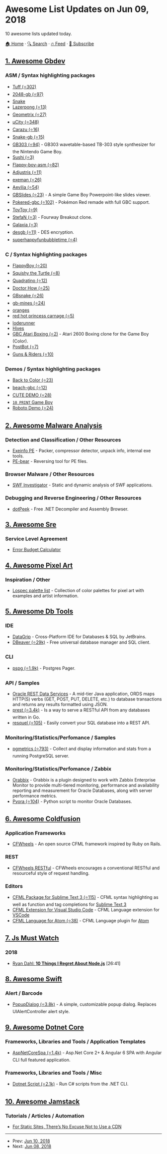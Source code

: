 # Awesome List Updates on Jun 09, 2018

10 awesome lists updated today.

[🏠 Home](/README.md) · [🔍 Search](https://test.trackawesomelist.com/search/) · [🔥 Feed](https://test.trackawesomelist.com/feed.xml) · [📮 Subscribe](https://trackawesomelist.us17.list-manage.com/subscribe?u=d2f0117aa829c83a63ec63c2f&id=36a103854c)



## [1. Awesome Gbdev](/content/gbdev/awesome-gbdev/README.md)

### ASM / Syntax highlighting packages

*   [Tuff (⭐302)](https://github.com/BonsaiDen/Tuff.gb)
*   [2048-gb (⭐97)](https://github.com/Sanqui/2048-gb)
*   [Snake](https://bitbucket.org/Sanqui/snake/src/?at=master)
*   [Lazerpong (⭐13)](https://github.com/huderlem/lazerpong)
*   [Geometrix (⭐27)](https://github.com/AntonioND/geometrix)
*   [µCity (⭐348)](https://github.com/AntonioND/ucity)
*   [Carazu (⭐16)](https://github.com/mholtkamp/carazu)
*   [Snake-gb (⭐15)](https://github.com/DonaldHays/snake-gb)
*   [GB303 (⭐94)](https://github.com/furrtek/GB303) - GB303 wavetable-based TB-303 style synthesizer for the Nintendo Game Boy.
*   [Sushi (⭐3)](https://github.com/JustSid/Sushi)
*   [Flappy-boy-asm (⭐82)](https://github.com/bitnenfer/flappy-boy-asm)
*   [Adjustris (⭐11)](https://github.com/tbsp/Adjustris)
*   [exeman (⭐26)](https://github.com/exezin/exeman/)
*   [Aevilia (⭐54)](https://github.com/ISSOtm/Aevilia-GB)
*   [GBSlides (⭐23)](https://github.com/Kartones/gameboy) - A simple Game Boy Powerpoint-like slides viewer.
*   [Pokered-gbc (⭐102)](https://github.com/dannye/pokered-gbc) - Pokémon Red remade with full GBC support.
*   [ToyToy (⭐9)](https://github.com/tslanina/Retro-GameBoyColor-ToyToy)
*   [StefaN (⭐3)](https://github.com/tslanina/Retro-GameBoyColor-StefaN) - Fourway Breakout clone.
*   [Galaxia (⭐3)](https://github.com/tslanina/Retro-GameBoyColor-Galaxia)
*   [desgb (⭐11)](https://github.com/sanqui/desgb) - DES encryption.
*   [superhappyfunbubbletime (⭐4)](https://github.com/l0k1/superhappyfunbubbletime)

### C / Syntax highlighting packages

*   [FlappyBoy (⭐20)](https://github.com/bitnenfer/FlappyBoy)
*   [Squishy the Turtle (⭐8)](https://github.com/cppchriscpp/SquishyTheTurtle)
*   [Quadratino (⭐12)](https://github.com/avivace/quadratino)
*   [Doctor How (⭐25)](https://github.com/elfgames/doctorhow)
*   [GBsnake (⭐26)](https://github.com/brovador/GBsnake)
*   [gb-mines (⭐24)](https://github.com/andreasjhkarlsson/gb-mines)
*   [oranges](http://www.atari2600land.com/gameboy/oranges.html)
*   [red hot princess carnage (⭐5)](https://github.com/Imanolea/bitbitjam3_red_hot_princess_carnage)
*   [loderunner](http://www.tensi.eu/thomas/programming/gameboy/loderunner.html)
*   [Hives](https://refreshgames.co.uk/2017/04/24/ludum-dare-38-entry-hives/)
*   [GBC Atari Boxing (⭐2)](https://github.com/rubfi/gbc-atari-boxing) - Atari 2600 Boxing clone for the Game Boy (Color).
*   [PostBot (⭐7)](https://github.com/MasterIV/PostBot)
*   [Guns & Riders (⭐10)](https://github.com/kanfor/gunsridersgameboy)

### Demos / Syntax highlighting packages

*   [Back to Color (⭐23)](https://github.com/AntonioND/back-to-color)
*   [beach-gbc (⭐12)](https://github.com/vegard/beach-gbc)
*   [CUTE DEMO (⭐28)](https://github.com/mills32/CUTE_DEMO)
*   [`10 PRINT` Game Boy](https://github.com/svendahlstrand/10-print-game-boy)
*   [Roboto Demo (⭐24)](https://github.com/naavis/roboto-demo)

## [2. Awesome Malware Analysis](/content/rshipp/awesome-malware-analysis/README.md)

### Detection and Classification / Other Resources

*   [Exeinfo PE](http://exeinfo.pe.hu/) - Packer, compressor detector, unpack
    info, internal exe tools.
*   [PE-bear](https://hshrzd.wordpress.com/pe-bear/) - Reversing tool for PE
    files.

### Browser Malware / Other Resources

*   [SWF Investigator](https://labs.adobe.com/technologies/swfinvestigator/) -
    Static and dynamic analysis of SWF applications.

### Debugging and Reverse Engineering / Other Resources

*   [dotPeek](https://www.jetbrains.com/decompiler/) - Free .NET Decompiler and
    Assembly Browser.

## [3. Awesome Sre](/content/dastergon/awesome-sre/README.md)

### Service Level Agreement

*   [Error Budget Calculator](https://dastergon.gr/error-budget-calculator/)

## [4. Awesome Pixel Art](/content/Siilwyn/awesome-pixel-art/README.md)

### Inspiration / Other

*   [Lospec palette list](https://lospec.com/palette-list) - Collection of color palettes for pixel art with examples and artist information.

## [5. Awesome Db Tools](/content/mgramin/awesome-db-tools/README.md)

### IDE

*   [DataGrip](https://www.jetbrains.com/datagrip) - Cross-Platform IDE for Databases & SQL by JetBrains.
*   [DBeaver (⭐29k)](https://github.com/dbeaver/dbeaver) - Free universal database manager and SQL client.

### CLI

*   [pspg (⭐1.9k)](https://github.com/okbob/pspg) - Postgres Pager.

### API / Samples

*   [Oracle REST Data Services](http://www.oracle.com/technetwork/developer-tools/rest-data-services) - A mid-tier Java application, ORDS maps HTTP(S) verbs (GET, POST, PUT, DELETE, etc.) to database transactions and returns any results formatted using JSON.
*   [prest (⭐3.4k)](https://github.com/prest/prest) - Is a way to serve a RESTful API from any databases written in Go.
*   [resquel (⭐105)](https://github.com/formio/resquel) - Easily convert your SQL database into a REST API.

### Monitoring/Statistics/Perfomance / Samples

*   [pgmetrics (⭐793)](https://github.com/rapidloop/pgmetrics) - Collect and display information and stats from a running PostgreSQL server.

### Monitoring/Statistics/Perfomance / Zabbix

*   [Orabbix](http://www.smartmarmot.com/wiki/index.php?title=Orabbix) - Orabbix is a plugin designed to work with Zabbix Enterprise Monitor to provide multi-tiered monitoring, performance and availability reporting and measurement for Oracle Databases, along with server performance metrics.
*   [Pyora (⭐104)](https://github.com/bicofino/Pyora) - Python script to monitor Oracle Databases.

## [6. Awesome Coldfusion](/content/seancoyne/awesome-coldfusion/README.md)

### Application Frameworks

*   [CFWheels](https://cfwheels.org) - An open source CFML framework inspired by Ruby on Rails.

### REST

*   [CFWheels RESTful](https://guides.cfwheels.org/docs/routing) - CFWheels encourages a conventional RESTful and resourceful style of request handling.

### Editors

*   [CFML Package for Sublime Text 3 (⭐115)](https://github.com/jcberquist/sublimetext-cfml) - CFML syntax highlighting as well as function and tag completions for [Sublime Text 3](http://www.sublimetext.com)
*   [CFML Extension for Visual Studio Code](https://marketplace.visualstudio.com/items?itemName=KamasamaK.vscode-cfml) - CFML Language extension for [VSCode](https://code.visualstudio.com/)
*   [CFML Language for Atom (⭐38)](https://github.com/atuttle/atom-language-cfml) - CFML Language plugin for [Atom](https://atom.io/)

## [7. Js Must Watch](/content/bolshchikov/js-must-watch/README.md)

### 2018

*   [Ryan Dahl: **10 Things I Regret About Node.js**](https://www.youtube.com/watch?v=M3BM9TB-8yA) \[26:41]

## [8. Awesome Swift](/content/matteocrippa/awesome-swift/README.md)

### Alert / Barcode

*   [PopupDialog (⭐3.8k)](https://github.com/orderella/PopupDialog) - A simple, customizable popup dialog. Replaces UIAlertController alert style.

## [9. Awesome Dotnet Core](/content/thangchung/awesome-dotnet-core/README.md)

### Frameworks, Libraries and Tools / Application Templates

*   [AspNetCoreSpa (⭐1.4k)](https://github.com/asadsahi/AspNetCoreSpa) - Asp.Net Core 2+ & Angular 6 SPA with Angular CLI full featured application.

### Frameworks, Libraries and Tools / Misc

*   [Dotnet Script (⭐2.1k)](https://github.com/filipw/dotnet-script) - Run C# scripts from the .NET CLI.

## [10. Awesome Jamstack](/content/automata/awesome-jamstack/README.md)

### Tutorials / Articles / Automation

*   [For Static Sites, There’s No Excuse Not to Use a CDN](https://forestry.io/blog/for-static-sites-theres-no-excuse-not-to-use-a-cdn/)

---

- Prev: [Jun 10, 2018](/content/2018/06/10/README.md)
- Next: [Jun 08, 2018](/content/2018/06/08/README.md)
